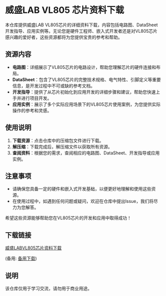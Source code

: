 # 威盛LAB VL805 芯片资料下载

本仓库提供威盛LAB VL805芯片的详细资料下载，内容包括电路图、DataSheet开发指导、应用实例等。无论您是硬件工程师、嵌入式开发者还是对VL805芯片感兴趣的爱好者，这些资源都将为您提供宝贵的参考和帮助。

## 资源内容

- **电路图**：详细展示了VL805芯片的电路设计，帮助您理解芯片的硬件连接和布局。
- **DataSheet**：包含了VL805芯片的完整技术规格、电气特性、引脚定义等重要信息，是开发过程中不可或缺的参考文档。
- **开发指导**：提供了从芯片初始化到应用开发的详细步骤和建议，帮助您快速上手并进行项目开发。
- **应用实例**：展示了多个实际应用场景下的VL805芯片使用案例，为您提供实际操作的参考和灵感。

## 使用说明

1. **下载资源**：点击仓库中的压缩包文件进行下载。
2. **解压缩**：下载完成后，解压缩文件以获取所有资源。
3. **查阅资料**：根据您的需求，查阅相应的电路图、DataSheet、开发指导或应用实例。

## 注意事项

- 请确保您具备一定的硬件和嵌入式开发基础，以便更好地理解和使用这些资源。
- 在使用过程中，如遇到任何问题或疑问，欢迎在仓库中提出Issue，我们将尽力为您解答。

希望这些资源能够帮助您在VL805芯片的开发和应用中取得成功！

## 下载链接
[威盛LABVL805芯片资料下载](https://pan.quark.cn/s/bb312e27ca97) 

(备用: [备用下载](https://pan.baidu.com/s/1U4bE-WfuDtwM4BmADaVhuw?pwd=1234))

## 说明

该仓库仅用于学习交流，请勿用于商业用途。
